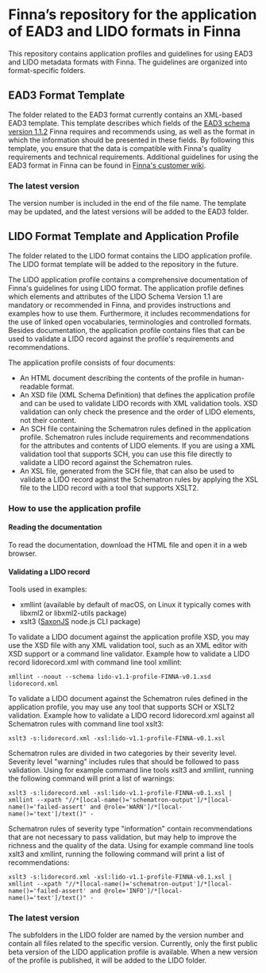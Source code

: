 # Finna’s repository for the application of EAD3 and LIDO formats in Finna

This repository contains application profiles and guidelines for using EAD3 and LIDO metadata formats with Finna. The guidelines are organized into format-specific folders.

## EAD3 Format Template

The folder related to the EAD3 format currently contains an XML-based EAD3 template. This template describes which fields of the [EAD3 schema version 1.1.2](https://www.loc.gov/ead/EAD3taglib/index.html) Finna requires and recommends using, as well as the format in which the information should be presented in these fields. By following this template, you ensure that the data is compatible with Finna's quality requirements and technical requirements. Additional guidelines for using the EAD3 format in Finna can be found in [Finna's customer wiki](https://www.kiwi.fi/x/RhRiBQ).

### The latest version

The version number is included in the end of the file name. The template may be updated, and the latest versions will be added to the EAD3 folder.

## LIDO Format Template and Application Profile

The folder related to the LIDO format contains the LIDO application profile. The LIDO format template will be added to the repository in the future.

The LIDO application profile contains a comprehensive documentation of Finna's guidelines for using LIDO format. The application profile defines which elements and attributes of the LIDO Schema Version 1.1 are mandatory or recommended in Finna, and provides instructions and examples how to use them. Furthermore, it includes recommendations for the use of linked open vocabularies, terminologies and controlled formats. Besides documentation, the application profile contains files that can be used to validate a LIDO record against the profile's requirements and recommendations.

The application profile consists of four documents:
- An HTML document describing the contents of the profile in human-readable format.
- An XSD file (XML Schema Definition) that defines the application profile and can be used to validate LIDO records with XML validation tools. XSD validation can only check the presence and the order of LIDO elements, not their content.
- An SCH file containing the Schematron rules defined in the application profile. Schematron rules include requirements and recommendations for the attributes and contents of LIDO elements. If you are using a XML validation tool that supports SCH, you can use this file directly to validate a LIDO record against the Schematron rules.
- An XSL file, generated from the SCH file, that can also be used to validate a LIDO record against the Schematron rules by applying the XSL file to the LIDO record with a tool that supports XSLT2.

### How to use the application profile

#### Reading the documentation

To read the documentation, download the HTML file and open it in a web browser.

#### Validating a LIDO record

Tools used in examples:
- xmllint (available by default of macOS, on Linux it typically comes with libxml2 or libxml2-utils package)
- xslt3 ([SaxonJS](https://www.saxonica.com/html/saxonjs/index.html) node.js CLI package)

To validate a LIDO document against the application profile XSD, you may use the XSD file with any XML validation tool, such as an XML editor with XSD support or a command line validator. Example how to validate a LIDO record lidorecord.xml with command line tool xmllint:

    xmllint --noout --schema lido-v1.1-profile-FINNA-v0.1.xsd lidorecord.xml 

To validate a LIDO document against the Schematron rules defined in the application profile, you may use any tool that supports SCH or XSLT2 validation. Example how to validate a LIDO record lidorecord.xml against all Schematron rules with command line tool xslt3:

    xslt3 -s:lidorecord.xml -xsl:lido-v1.1-profile-FINNA-v0.1.xsl

Schematron rules are divided in two categories by their severity level. Severity level "warning" includes rules that should be followed to pass validation. Using for example command line tools xslt3 and xmllint, running the following command will print a list of warnings:

    xslt3 -s:lidorecord.xml -xsl:lido-v1.1-profile-FINNA-v0.1.xsl | xmllint --xpath "//*[local-name()='schematron-output']/*[local-name()='failed-assert' and @role='WARN']/*[local-name()='text']/text()" -

Schematron rules of severity type "information" contain recommendations that are not necessary to pass validation, but may help to improve the richness and the quality of the data. Using for example command line tools xslt3 and xmllint, running the following command will print a list of recommendations:

    xslt3 -s:lidorecord.xml -xsl:lido-v1.1-profile-FINNA-v0.1.xsl | xmllint --xpath "//*[local-name()='schematron-output']/*[local-name()='failed-assert' and @role='INFO']/*[local-name()='text']/text()" -

### The latest version

The subfolders in the LIDO folder are named by the version number and contain all files related to the specific version. Currently, only the first public beta version of the LIDO application profile is available. When a new version of the profile is published, it will be added to the LIDO folder.
